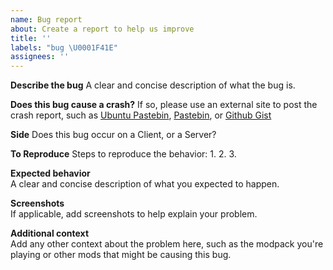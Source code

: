```yaml
---
name: Bug report  
about: Create a report to help us improve  
title: ''  
labels: "bug \U0001F41E"  
assignees: ''
---
```


<!-- Before reporting a bug, make sure you are using the newest build of GTE -->

**Describe the bug**
A clear and concise description of what the bug is.

**Does this bug cause a crash?**
If so, please use an external site to post the crash report, such as
[Ubuntu Pastebin](https://paste.ubuntu.com/), [Pastebin](http://pastebin.com/), or [Github Gist](https://gist.github.com/)

**Side**
Does this bug occur on a Client, or a Server?

**To Reproduce**
Steps to reproduce the behavior:
1. 
2. 
3.

**Expected behavior**  
A clear and concise description of what you expected to happen.

**Screenshots**  
If applicable, add screenshots to help explain your problem.

**Additional context**  
Add any other context about the problem here, such as the modpack you're playing or 
other mods that might be causing this bug.

